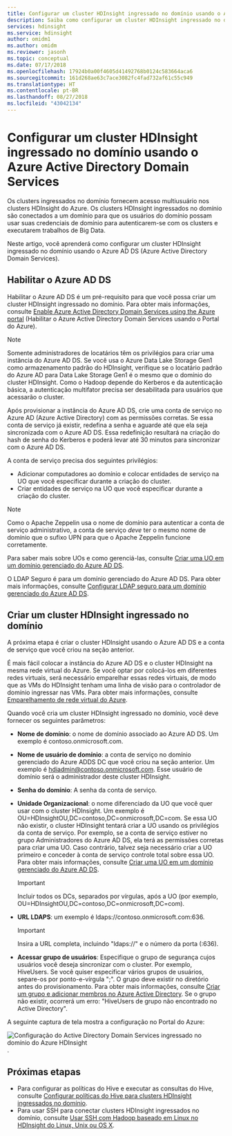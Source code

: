 ```yaml
---
title: Configurar um cluster HDInsight ingressado no domínio usando o Azure AD DS
description: Saiba como configurar um cluster HDInsight ingressado no domínio usando o Azure Active Directory Domain Services
services: hdinsight
ms.service: hdinsight
author: omidm1
ms.author: omidm
ms.reviewer: jasonh
ms.topic: conceptual
ms.date: 07/17/2018
ms.openlocfilehash: 17924b0a00f4605d41492768b0124c583664aca6
ms.sourcegitcommit: 161d268ae63c7ace3082fc4fad732af61c55c949
ms.translationtype: HT
ms.contentlocale: pt-BR
ms.lasthandoff: 08/27/2018
ms.locfileid: "43042134"
---
```

# <a name="configure-a-domain-joined-hdinsight-cluster-by-using-azure-active-directory-domain-services"></a>Configurar um cluster HDInsight ingressado no domínio usando o Azure Active Directory Domain Services

Os clusters ingressados no domínio fornecem acesso multiusuário nos clusters HDInsight do Azure. Os clusters HDInsight ingressados no domínio são conectados a um domínio para que os usuários do domínio possam usar suas credenciais de domínio para autenticarem-se com os clusters e executarem trabalhos de Big Data. 

Neste artigo, você aprenderá como configurar um cluster HDInsight ingressado no domínio usando o Azure AD DS (Azure Active Directory Domain Services).

## <a name="enable-azure-ad-ds"></a>Habilitar o Azure AD DS

Habilitar o Azure AD DS é um pré-requisito para que você possa criar um cluster HDInsight ingressado no domínio. Para obter mais informações, consulte [Enable Azure Active Directory Domain Services using the Azure portal](../../active-directory-domain-services/active-directory-ds-getting-started.md) (Habilitar o Azure Active Directory Domain Services usando o Portal do Azure). 

> [!NOTE]
> Somente administradores de locatários têm os privilégios para criar uma instância do Azure AD DS. Se você usa o Azure Data Lake Storage Gen1 como armazenamento padrão do HDInsight, verifique se o locatário padrão do Azure AD para Data Lake Storage Gen1 é o mesmo que o domínio do cluster HDInsight. Como o Hadoop depende do Kerberos e da autenticação básica, a autenticação multifator precisa ser desabilitada para usuários que acessarão o cluster.

Após provisionar a instância do Azure AD DS, crie uma conta de serviço no Azure AD (Azure Active Directory) com as permissões corretas. Se essa conta de serviço já existir, redefina a senha e aguarde até que ela seja sincronizada com o Azure AD DS. Essa redefinição resultará na criação do hash de senha do Kerberos e poderá levar até 30 minutos para sincronizar com o Azure AD DS. 

A conta de serviço precisa dos seguintes privilégios:

- Adicionar computadores ao domínio e colocar entidades de serviço na UO que você especificar durante a criação do cluster.
- Criar entidades de serviço na UO que você especificar durante a criação do cluster.

> [!NOTE]
> Como o Apache Zeppelin usa o nome de domínio para autenticar a conta de serviço administrativo, a conta de serviço *deve* ter o mesmo nome de domínio que o sufixo UPN para que o Apache Zeppelin funcione corretamente.

Para saber mais sobre UOs e como gerenciá-las, consulte [Criar uma UO em um domínio gerenciado do Azure AD DS](../../active-directory-domain-services/active-directory-ds-admin-guide-create-ou.md). 

O LDAP Seguro é para um domínio gerenciado do Azure AD DS. Para obter mais informações, consulte [Configurar LDAP seguro para um domínio gerenciado do Azure AD DS](../../active-directory-domain-services/active-directory-ds-admin-guide-configure-secure-ldap.md).

## <a name="create-a-domain-joined-hdinsight-cluster"></a>Criar um cluster HDInsight ingressado no domínio

A próxima etapa é criar o cluster HDInsight usando o Azure AD DS e a conta de serviço que você criou na seção anterior.

É mais fácil colocar a instância do Azure AD DS e o cluster HDInsight na mesma rede virtual do Azure. Se você optar por colocá-los em diferentes redes virtuais, será necessário emparelhar essas redes virtuais, de modo que as VMs do HDInsight tenham uma linha de visão para o controlador de domínio ingressar nas VMs. Para obter mais informações, consulte [Emparelhamento de rede virtual do Azure](../../virtual-network/virtual-network-peering-overview.md).

Quando você cria um cluster HDInsight ingressado no domínio, você deve fornecer os seguintes parâmetros:

- **Nome de domínio**: o nome de domínio associado ao Azure AD DS. Um exemplo é contoso.onmicrosoft.com.

- **Nome de usuário de domínio**: a conta de serviço no domínio gerenciado do Azure ADDS DC que você criou na seção anterior. Um exemplo é hdiadmin@contoso.onmicrosoft.com. Esse usuário de domínio será o administrador deste cluster HDInsight.

- **Senha do domínio**: A senha da conta de serviço.

- **Unidade Organizacional**: o nome diferenciado da UO que você quer usar com o cluster HDInsight. Um exemplo é OU=HDInsightOU,DC=contoso,DC=onmicrosoft,DC=com. Se essa UO não existir, o cluster HDInsight tentará criar a UO usando os privilégios da conta de serviço. Por exemplo, se a conta de serviço estiver no grupo Administradores do Azure AD DS, ela terá as permissões corretas para criar uma UO. Caso contrário, talvez seja necessário criar a UO primeiro e conceder à conta de serviço controle total sobre essa UO. Para obter mais informações, consulte [Criar uma UO em um domínio gerenciado do Azure AD DS](../../active-directory-domain-services/active-directory-ds-admin-guide-create-ou.md).

    > [!IMPORTANT]
    > Incluir todos os DCs, separados por vírgulas, após a UO (por exemplo, OU=HDInsightOU,DC=contoso,DC=onmicrosoft,DC=com).

- **URL LDAPS**: um exemplo é ldaps://contoso.onmicrosoft.com:636.

    > [!IMPORTANT]
    > Insira a URL completa, incluindo "ldaps://" e o número da porta (:636).

- **Acessar grupo de usuários**: Especifique o grupo de segurança cujos usuários você deseja sincronizar com o cluster. Por exemplo, HiveUsers. Se você quiser especificar vários grupos de usuários, separe-os por ponto-e-vírgula ";". O grupo deve existir no diretório antes do provisionamento. Para obter mais informações, consulte [Criar um grupo e adicionar membros no Azure Active Directory](../../active-directory/fundamentals/active-directory-groups-create-azure-portal.md). Se o grupo não existir, ocorrerá um erro: "HiveUsers de grupo não encontrado no Active Directory".

A seguinte captura de tela mostra a configuração no Portal do Azure:

   ![Configuração do Active Directory Domain Services ingressado no domínio do Azure HDInsight](./media/apache-domain-joined-configure-using-azure-adds/hdinsight-domain-joined-configuration-azure-aads-portal.png).


## <a name="next-steps"></a>Próximas etapas
* Para configurar as políticas do Hive e executar as consultas do Hive, consulte [Configurar políticas do Hive para clusters HDInsight ingressados no domínio](apache-domain-joined-run-hive.md).
* Para usar SSH para conectar clusters HDInsight ingressados no domínio, consulte [Usar SSH com Hadoop baseado em Linux no HDInsight do Linux, Unix ou OS X](../hdinsight-hadoop-linux-use-ssh-unix.md#domainjoined).

